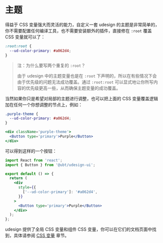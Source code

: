 # 主题

得益于 CSS 变量强大而灵活的能力，自定义一套 udesign 的主题是非常简单的，你不需要配置任何编译工具，也不需要安装额外的插件，直接修在 `:root` 覆盖 CSS 变量就可以了：

```css
:root:root {
  --ud-color-primary: #a062d4;
}
```

> 注：为什么要写两个重复的 `:root`？
>
> 由于 udesign 中的主题变量也是在 `:root` 下声明的，所以在有些情况下会由于优先级的问题无法成功覆盖。通过 `:root:root` 可以显式地让你所写内容的优先级更高一些，从而确保主题变量的成功覆盖。

当然如果你只是希望对局部的主题进行调整，也可以把上面的 CSS 变量覆盖逻辑加在任何一个你想调整的节点上，例如：

```css
.purple-theme {
  --ud-color-primary: #a062d4;
}
```

```jsx
<div className='purple-theme'>
  <Button type='primary'>Purple</Button>
</div>
```

可以得到这样的一个按钮：

```jsx | preview
import React from 'react';
import { Button } from '@ubt/udesign-ui';

export default () => {
  return (
    <div
      style={{
        ['--ud-color-primary']: '#a062d4',
      }}
    >
      <Button type='primary'>Purple</Button>
    </div>
  );
};
```

udesign 提供了全局 CSS 变量和组件 CSS 变量，你可以在它们的文档页面中找到，具体请参阅 [CSS 变量](../css-variables) 章节。
